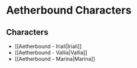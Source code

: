 # Aetherbound Characters
## Characters
* [[Aetherbound - Iriali|Iriali]]
* [[Aetherbound - Vallia|Vallia]]
* [[Aetherbound - Marina|Marina]]